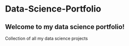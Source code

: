 # Data-Science-Portfolio
## Welcome to my data science portfolio!
Collection of all my data science projects
